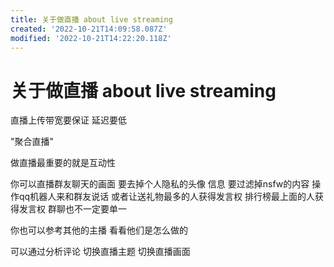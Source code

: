 ```yaml
---
title: 关于做直播 about live streaming
created: '2022-10-21T14:09:58.087Z'
modified: '2022-10-21T14:22:20.118Z'
---
```


# 关于做直播 about live streaming

直播上传带宽要保证 延迟要低

"聚合直播"

做直播最重要的就是互动性

你可以直播群友聊天的画面 要去掉个人隐私的头像 信息 要过滤掉nsfw的内容 操作qq机器人来和群友说话 或者让送礼物最多的人获得发言权 排行榜最上面的人获得发言权 群聊也不一定要单一

你也可以参考其他的主播 看看他们是怎么做的

可以通过分析评论 切换直播主题 切换直播画面
